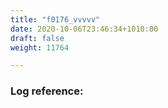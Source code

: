```yaml
---
title: "f0176_vvvvv"
date: 2020-10-06T23:46:34+1010:00
draft: false
weight: 11764

---
```


### Log reference: <no value>

```
